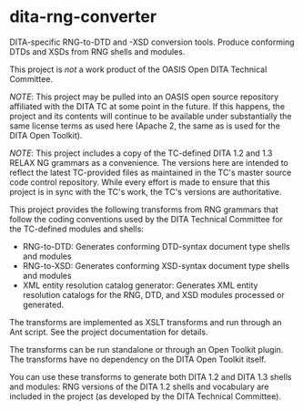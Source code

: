 # dita-rng-converter
DITA-specific RNG-to-DTD and -XSD conversion tools. Produce conforming DTDs and XSDs from RNG shells and modules.

This project is *not* a work product of the OASIS Open DITA Technical Committee. 

*NOTE*:  This project may be pulled into an OASIS open source repository affiliated with the DITA TC at some point in the future. If this happens, the project and its contents will continue to be available under substantially the same license terms as used here (Apache 2, the same as is used for the DITA Open Toolkit).

*NOTE*: This project includes a copy of the TC-defined DITA 1.2 and 1.3 RELAX NG grammars as a convenience. The versions here are intended to reflect the latest TC-provided files as maintained in the TC's master source code control repository. While every effort is made to ensure that this project is in sync with the TC's work, the TC's versions are authoritative.

This project provides the following transforms from RNG grammars that follow the coding conventions used by the DITA Technical Committee for the TC-defined modules and shells:

* RNG-to-DTD: Generates conforming DTD-syntax document type shells and modules
* RNG-to-XSD: Generates conforming XSD-syntax document type shells and modules
* XML entity resolution catalog generator: Generates XML entity resolution catalogs for the RNG, DTD, and XSD modules processed or generated.

The transforms are implemented as XSLT transforms and run through an Ant script. See the project documentation for details.

The transforms can be run standalone or through an Open Toolkit plugin. The transforms have no dependency on the DITA Open Toolkit itself.

You can use these transforms to generate both DITA 1.2 and DITA 1.3 shells and modules: RNG versions of the DITA 1.2 shells and vocabulary are included in the project (as developed by the DITA Technical Committee).